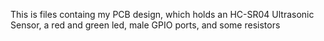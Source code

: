This is files containg my PCB design, which holds an HC-SR04 Ultrasonic Sensor, a red and green led, male GPIO ports, and some resistors
